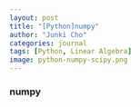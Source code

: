 ```yaml
---
layout: post
title: "[Python]numpy"
author: "Junki Cho"
categories: journal
tags: [Python, Linear Algebra]
image: python-numpy-scipy.png
---
```

### numpy
